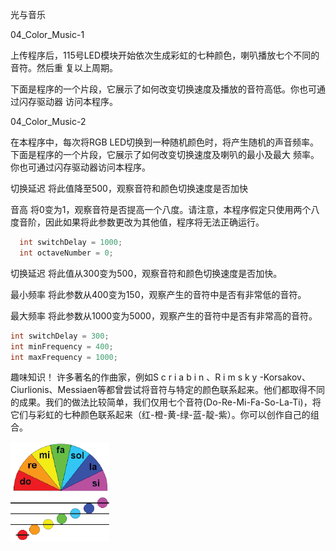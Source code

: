 光与音乐

04_Color_Music-1

上传程序后，115号LED模块开始依次生成彩虹的七种颜色，喇叭播放七个不同的音符。然后重
复以上周期。

下面是程序的一个片段，它展示了如何改变切换速度及播放的音符高低。你也可通过闪存驱动器
访问本程序。

04_Color_Music-2

在本程序中，每次将RGB LED切换到一种随机颜色时，将产生随机的声音频率。下面是程序的一个片段，它展示了如何改变切换速度及喇叭的最小及最大
频率。你也可通过闪存驱动器访问本程序。

切换延迟
将此值降至500，观察音符和颜色切换速度是否加快

音高
将0变为1，观察音符是否提高一个八度。请注意，本程序假定只使用两个八度音阶，因此如果将此参数更改为其他值，程序将无法正确运行。

```c
  int switchDelay = 1000;
  int octaveNumber = 0;
```

切换延迟
将此值从300变为500，观察音符和颜色切换速度是否加快。

最小频率
将此参数从400变为150，观察产生的音符中是否有非常低的音符。

最大频率
将此参数从1000变为5000，观察产生的音符中是否有非常高的音符。

```c
int switchDelay = 300;
int minFrequency = 400;
int maxFrequency = 1000;
```

趣味知识！
许多著名的作曲家，例如S c r i a b i n 、R i m s k y -Korsakov、Ciurlionis、Messiaen等都曾尝试将音符与特定的颜色联系起来。他们都取得不同的成果。我们的做法比较简单，我们仅用七个音符(Do-Re-Mi-Fa-So-La-Ti)，将它们与彩虹的七种颜色联系起来（红-橙-黄-绿-蓝-靛-紫）。你可以创作自己的组合。

![](067p1.png)